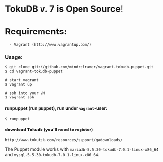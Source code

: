 # TokuDB v. 7 is Open Source!



# Requirements:

      - Vagrant (http://www.vagrantup.com/)

### Usage:

    $ git clone git://github.com/mindreframer/vagrant-tokudb-puppet.git
    $ cd vagrant-tokudb-puppet

    # start vagrant
    $ vagrant up

    # ssh into your VM
    $ vagrant ssh


#### runpuppet (run  puppet), run under `vagrant`-user:
    $ runpuppet


#### download Tokudb (you'll need to register)

    http://www.tokutek.com/resources/support/gadownloads/

  The Puppet module  works with `mariadb-5.5.30-tokudb-7.0.1-linux-x86_64` and `mysql-5.5.30-tokudb-7.0.1-linux-x86_64`.
